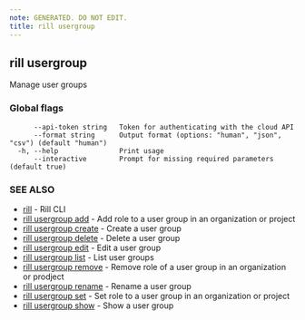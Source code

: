 ```yaml
---
note: GENERATED. DO NOT EDIT.
title: rill usergroup
---
```

## rill usergroup

Manage user groups

### Global flags

```
      --api-token string   Token for authenticating with the cloud API
      --format string      Output format (options: "human", "json", "csv") (default "human")
  -h, --help               Print usage
      --interactive        Prompt for missing required parameters (default true)
```

### SEE ALSO

* [rill](../cli.md)	 - Rill CLI
* [rill usergroup add](add.md)	 - Add role to a user group in an organization or project
* [rill usergroup create](create.md)	 - Create a user group
* [rill usergroup delete](delete.md)	 - Delete a user group
* [rill usergroup edit](edit.md)	 - Edit a user group
* [rill usergroup list](list.md)	 - List user groups
* [rill usergroup remove](remove.md)	 - Remove role of a user group in an organization or prodject
* [rill usergroup rename](rename.md)	 - Rename a user group
* [rill usergroup set](set.md)	 - Set role to a user group in an organization or project
* [rill usergroup show](show.md)	 - Show a user group

